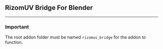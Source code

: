 ## RizomUV Bridge For Blender

---

### Important

The root addon folder must be named `rizomuv_bridge` for the addon to function.